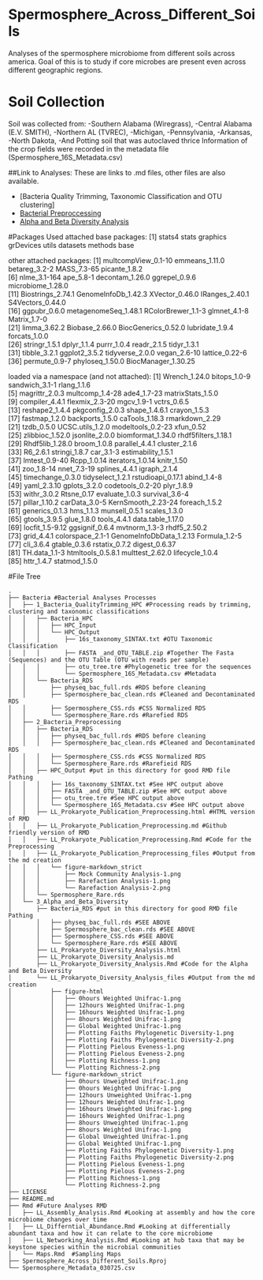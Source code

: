 # Spermosphere_Across_Different_Soils
Analyses of the spermosphere microbiome from different soils across america.
Goal of this is to study if core microbes are present even across different geographic regions.

# Soil Collection
Soil was collected from: 
  -Southern Alabama (Wiregrass), 
  -Central Alabama (E.V. SMITH), 
  -Northern AL (TVREC), 
  -Michigan, 
  -Pennsylvania, 
  -Arkansas,
  -North Dakota,
  -And Potting soil that was autoclaved thrice
Information of the crop fields were recorded in the metadata file (Spermosphere_16S_Metadata.csv)


##Link to Analyses: These are links to .md files, other files are also available.
- [Bacteria Quality Trimming, Taxonomic Classification and OTU clustering]
- [Bacterial Preproccessing](Bacteria/2_Bacteria_Preprocessing/LL_Prokaryote_Publication_Preprocessing.md)
- [Alpha and Beta Diversity Analysis](Bacteria/3_Alpha_and_Beta_Diversity/LL_Prokaryote_Diversity_Analysis.md)


#Packages Used
attached base packages:
[1] stats4    stats     graphics  grDevices utils     datasets  methods   base     

other attached packages:
 [1] multcompView_0.1-10  emmeans_1.11.0       betareg_3.2-2        MASS_7.3-65          picante_1.8.2       
 [6] nlme_3.1-164         ape_5.8-1            decontam_1.26.0      ggrepel_0.9.6        microbiome_1.28.0   
[11] Biostrings_2.74.1    GenomeInfoDb_1.42.3  XVector_0.46.0       IRanges_2.40.1       S4Vectors_0.44.0    
[16] ggpubr_0.6.0         metagenomeSeq_1.48.1 RColorBrewer_1.1-3   glmnet_4.1-8         Matrix_1.7-0        
[21] limma_3.62.2         Biobase_2.66.0       BiocGenerics_0.52.0  lubridate_1.9.4      forcats_1.0.0       
[26] stringr_1.5.1        dplyr_1.1.4          purrr_1.0.4          readr_2.1.5          tidyr_1.3.1         
[31] tibble_3.2.1         ggplot2_3.5.2        tidyverse_2.0.0      vegan_2.6-10         lattice_0.22-6      
[36] permute_0.9-7        phyloseq_1.50.0      BiocManager_1.30.25 

loaded via a namespace (and not attached):
 [1] Wrench_1.24.0           bitops_1.0-9            sandwich_3.1-1          rlang_1.1.6            
 [5] magrittr_2.0.3          multcomp_1.4-28         ade4_1.7-23             matrixStats_1.5.0      
 [9] compiler_4.4.1          flexmix_2.3-20          mgcv_1.9-1              vctrs_0.6.5            
[13] reshape2_1.4.4          pkgconfig_2.0.3         shape_1.4.6.1           crayon_1.5.3           
[17] fastmap_1.2.0           backports_1.5.0         caTools_1.18.3          rmarkdown_2.29         
[21] tzdb_0.5.0              UCSC.utils_1.2.0        modeltools_0.2-23       xfun_0.52              
[25] zlibbioc_1.52.0         jsonlite_2.0.0          biomformat_1.34.0       rhdf5filters_1.18.1    
[29] Rhdf5lib_1.28.0         broom_1.0.8             parallel_4.4.1          cluster_2.1.6          
[33] R6_2.6.1                stringi_1.8.7           car_3.1-3               estimability_1.5.1     
[37] lmtest_0.9-40           Rcpp_1.0.14             iterators_1.0.14        knitr_1.50             
[41] zoo_1.8-14              nnet_7.3-19             splines_4.4.1           igraph_2.1.4           
[45] timechange_0.3.0        tidyselect_1.2.1        rstudioapi_0.17.1       abind_1.4-8            
[49] yaml_2.3.10             gplots_3.2.0            codetools_0.2-20        plyr_1.8.9             
[53] withr_3.0.2             Rtsne_0.17              evaluate_1.0.3          survival_3.6-4         
[57] pillar_1.10.2           carData_3.0-5           KernSmooth_2.23-24      foreach_1.5.2          
[61] generics_0.1.3          hms_1.1.3               munsell_0.5.1           scales_1.3.0           
[65] gtools_3.9.5            glue_1.8.0              tools_4.4.1             data.table_1.17.0      
[69] locfit_1.5-9.12         ggsignif_0.6.4          mvtnorm_1.3-3           rhdf5_2.50.2           
[73] grid_4.4.1              colorspace_2.1-1        GenomeInfoDbData_1.2.13 Formula_1.2-5          
[77] cli_3.6.4               gtable_0.3.6            rstatix_0.7.2           digest_0.6.37          
[81] TH.data_1.1-3           htmltools_0.5.8.1       multtest_2.62.0         lifecycle_1.0.4        
[85] httr_1.4.7              statmod_1.5.0   

#File Tree
```
.
├── Bacteria #Bacterial Analyses Processes
│   ├── 1_Bacteria_QualityTrimming_HPC #Processing reads by trimming, clustering and taxonomic classifications
│   │   ├── Bacteria_HPC
│   │   │   ├── HPC_Input
│   │   │   └── HPC_Output
│   │   │       ├── 16s_taxonomy_SINTAX.txt #OTU Taxonomic Classification
│   │   │       ├── FASTA _and_OTU_TABLE.zip #Together The Fasta (Sequences) and the OTU Table (OTU with reads per sample)
│   │   │       ├── otu_tree.tre #Phylogenetic tree for the sequences
│   │   │       └── Spermosphere_16S_Metadata.csv #Metadata
│   │   └── Bacteria_RDS
│   │       ├── physeq_bac_full.rds #RDS before cleaning 
│   │       ├── Spermosphere_bac_clean.rds #Cleaned and Decontaminated RDS
│   │       ├── Spermosphere_CSS.rds #CSS Normalized RDS
│   │       └── Spermosphere_Rare.rds #Rarefied RDS
│   ├── 2_Bacteria_Preprocessing
│   │   ├── Bacteria_RDS 
│   │   │   ├── physeq_bac_full.rds #RDS before cleaning
│   │   │   ├── Spermosphere_bac_clean.rds #Cleaned and Decontaminated RDS
│   │   │   ├── Spermosphere_CSS.rds #CSS Normalized RDS
│   │   │   └── Spermosphere_Rare.rds #Rarefieid RDS
│   │   ├── HPC_Output #put in this directory for good RMD file Pathing
│   │   │   ├── 16s_taxonomy_SINTAX.txt #See HPC output above
│   │   │   ├── FASTA _and_OTU_TABLE.zip #See HPC output above
│   │   │   ├── otu_tree.tre #See HPC output above
│   │   │   └── Spermosphere_16S_Metadata.csv #See HPC output above
│   │   ├── LL_Prokaryote_Publication_Preprocessing.html #HTML version of RMD
│   │   ├── LL_Prokaryote_Publication_Preprocessing.md #Github friendly version of RMD
│   │   ├── LL_Prokaryote_Publication_Preprocessing.Rmd #Code for the Preprocessing
│   │   ├── LL_Prokaryote_Publication_Preprocessing_files #Output from the md creation
│   │   │   └── figure-markdown_strict
│   │   │       ├── Mock Community Analysis-1.png
│   │   │       ├── Rarefaction Analysis-1.png
│   │   │       └── Rarefaction Analysis-2.png
│   │   └── Spermosphere_Rare.rds
│   └── 3_Alpha_and_Beta_Diversity
│       ├── Bacteria_RDS #put in this directory for good RMD file Pathing
│       │   ├── physeq_bac_full.rds #SEE ABOVE
│       │   ├── Spermosphere_bac_clean.rds #SEE ABOVE
│       │   ├── Spermosphere_CSS.rds #SEE ABOVE
│       │   └── Spermosphere_Rare.rds #SEE ABOVE
│       ├── LL_Prokaryote_Diversity_Analysis.html
│       ├── LL_Prokaryote_Diversity_Analysis.md
│       ├── LL_Prokaryote_Diversity_Analysis.Rmd #Code for the Alpha and Beta Diversity
│       └── LL_Prokaryote_Diversity_Analysis_files #Output from the md creation
│           ├── figure-html
│           │   ├── 0hours Weighted Unifrac-1.png
│           │   ├── 12hours Weighted Unifrac-1.png
│           │   ├── 16hours Weighted Unifrac-1.png
│           │   ├── 8hours Weighted Unifrac-1.png
│           │   ├── Global Weighted Unifrac-1.png
│           │   ├── Plotting Faiths Phylogenetic Diversity-1.png
│           │   ├── Plotting Faiths Phylogenetic Diversity-2.png
│           │   ├── Plotting Pielous Eveness-1.png
│           │   ├── Plotting Pielous Eveness-2.png
│           │   ├── Plotting Richness-1.png
│           │   └── Plotting Richness-2.png
│           └── figure-markdown_strict
│               ├── 0hours Unweighted Unifrac-1.png
│               ├── 0hours Weighted Unifrac-1.png
│               ├── 12hours Unweighted Unifrac-1.png
│               ├── 12hours Weighted Unifrac-1.png
│               ├── 16hours Unweighted Unifrac-1.png
│               ├── 16hours Weighted Unifrac-1.png
│               ├── 8hours Unweighted Unifrac-1.png
│               ├── 8hours Weighted Unifrac-1.png
│               ├── Global Unweighted Unifrac-1.png
│               ├── Global Weighted Unifrac-1.png
│               ├── Plotting Faiths Phylogenetic Diversity-1.png
│               ├── Plotting Faiths Phylogenetic Diversity-2.png
│               ├── Plotting Pielous Eveness-1.png
│               ├── Plotting Pielous Eveness-2.png
│               ├── Plotting Richness-1.png
│               └── Plotting Richness-2.png
├── LICENSE
├── README.md
├── Rmd #Future Analyses RMD
│   ├── LL_Assembly_Analysis.Rmd #Looking at assembly and how the core microbiome changes over time
│   ├── LL_Differntial_Abundance.Rmd #Looking at differentially abundant taxa and how it can relate to the core microbiome
│   ├── LL_Networking_Analysis.Rmd #Looking at hub taxa that may be keystone species within the microbial communities
│   └── Maps.Rmd  #Sampling Maps
├── Spermosphere_Across_Different_Soils.Rproj
└── Spermosphere_Metadata_030725.csv
```
